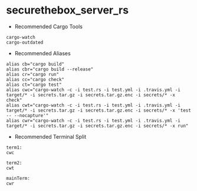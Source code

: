 # securethebox_server_rs
- Recommended Cargo Tools
```
cargo-watch
cargo-outdated
```

- Recommended Aliases
```
alias cb="cargo build"
alias cbr="cargo build --release"
alias cr="cargo run"
alias cc="cargo check"
alias ct="cargo test"
alias cwc="cargo-watch -c -i test.rs -i test.yml -i .travis.yml -i target/* -i secrets.tar.gz -i secrets.tar.gz.enc -i secrets/* -x check"
alias cwt="cargo-watch -c -i test.rs -i test.yml -i .travis.yml -i target/* -i secrets.tar.gz -i secrets.tar.gz.enc -i secrets/* -x 'test -- --nocapture'"
alias cwr="cargo-watch -c -i test.rs -i test.yml -i .travis.yml -i target/* -i secrets.tar.gz -i secrets.tar.gz.enc -i secrets/* -x run"
```

- Recommended Terminal Split
```
term1:
cwc

term2:
cwt

mainTerm:
cwr
```